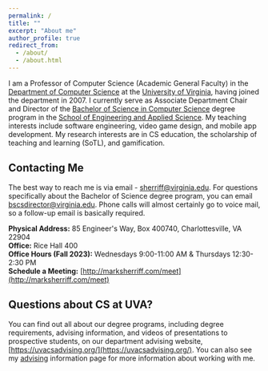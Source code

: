 ```yaml
---
permalink: /
title: ""
excerpt: "About me"
author_profile: true
redirect_from: 
  - /about/
  - /about.html
---
```


I am a Professor of Computer Science (Academic General Faculty) in the [Department of Computer Science](http://www.cs.virginia.edu) at the [University of Virginia](https://www.virginia.edu/), having joined the department in 2007. I currently serve as Associate Department Chair and Director of the [Bachelor of Science in Computer Science](https://engineering.virginia.edu/departments/computer-science/cs-undergraduate-programs) degree program in the [School of Engineering and Applied Science](https://engineering.virginia.edu/).  My teaching interests include software engineering, video game design, and mobile app development.  My research interests are in CS education, the scholarship of teaching and learning (SoTL), and gamification.

## Contacting Me

The best way to reach me is via email - [sherriff@virginia.edu](mailto:sherriff@virginia.edu).  For questions specifically about the Bachelor of Science degree program, you can email [bscsdirector@virginia.edu](mailto:bscsdirector@virginia.edu).  Phone calls will almost certainly go to voice mail, so a follow-up email is basically required.

__Physical Address:__ 85 Engineer's Way, Box 400740, Charlottesville, VA 22904     
__Office:__ Rice Hall 400     
__Office Hours (Fall 2023):__ Wednesdays 9:00-11:00 AM & Thursdays 12:30-2:30 PM    
__Schedule a Meeting:__ [http://marksherriff.com/meet](http://marksherriff.com/meet)

## Questions about CS at UVA?

You can find out all about our degree programs, including degree requirements, advising information, and videos of presentations to prospective students, on our department advising website, [https://uvacsadvising.org/](https://uvacsadvising.org/).  You can also see my [advising](/advising/) information page for more information about working with me.
